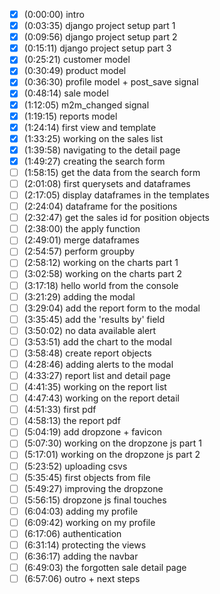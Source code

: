 - [X] (0:00:00​) intro
- [X] (0:03:35​) django project setup part 1
- [X] (0:09:56​) django project setup part 2
- [X] (0:15:11​) django project setup part 3
- [X] (0:25:21​) customer model
- [X] (0:30:49​) product model
- [X] (0:36:30​) profile model + post_save signal
- [X] (0:48:14​) sale model
- [X] (1:12:05​) m2m_changed signal
- [X] (1:19:15​) reports model
- [X] (1:24:14​) first view and template
- [X] (1:33:25​) working on the sales list
- [X] (1:39:58​) navigating to the detail page
- [X] (1:49:27​) creating the search form
- [ ] (1:58:15​) get the data from the search form
- [ ] (2:01:08​) first querysets and dataframes
- [ ] (2:17:05​) display dataframes in the templates
- [ ] (2:24:04​) dataframe for the positions
- [ ] (2:32:47​) get the sales id for position objects
- [ ] (2:38:00​) the apply function
- [ ] (2:49:01​) merge dataframes
- [ ] (2:54:57​) perform groupby
- [ ] (2:58:12​) working on the charts part 1
- [ ] (3:02:58​) working on the charts part 2
- [ ] (3:17:18​) hello world from the console
- [ ] (3:21:29​) adding the modal 
- [ ] (3:29:04​) add the report form to the modal 
- [ ] (3:35:45​) add the 'results by' field
- [ ] (3:50:02​) no data available alert 
- [ ] (3:53:51​) add the chart to the modal
- [ ] (3:58:48​) create report objects
- [ ] (4:28:46​) adding alerts to the modal
- [ ] (4:33:27​) report list and detail page
- [ ] (4:41:35​) working on the report list 
- [ ] (4:47:43​) working on the report detail
- [ ] (4:51:33​) first pdf
- [ ] (4:58:13​) the report pdf
- [ ] (5:04:19​) add dropzone + favicon
- [ ] (5:07:30​) working on the dropzone js part 1
- [ ] (5:17:01​) working on the dropzone js part 2
- [ ] (5:23:52​) uploading csvs
- [ ] (5:35:45​) first objects from file
- [ ] (5:49:27​) improving the dropzone
- [ ] (5:56:15​) dropzone js final touches
- [ ] (6:04:03​) adding my profile
- [ ] (6:09:42​) working on my profile
- [ ] (6:17:06​) authentication
- [ ] (6:31:14​) protecting the views
- [ ] (6:36:17​) adding the navbar
- [ ] (6:49:03​) the forgotten sale detail page
- [ ] (6:57:06​) outro + next steps 
